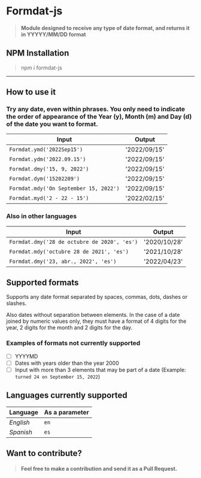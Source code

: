 # Formdat-js

>#### Module designed to receive any type of date format, and returns it in YYYYY/MM/DD format

## NPM Installation
> npm i formdat-js

----
## How to use it

### Try any date, even within phrases. You only need to indicate the order of appearance of the Year (y), Month (m) and Day (d) of the date you want to format.

| Input      | Output |
| ----------- | ----------- |
| ``Formdat.ymd('2022Sep15')``      | '2022/09/15'       |
| ``Formdat.ydm('2022.09.15')``   | '2022/09/15'        |
| ``Formdat.dmy('15, 9, 2022')``   | '2022/09/15'        |
| ``Formdat.dym('15202209')``   | '2022/09/15'        |
| ``Formdat.mdy('On September 15, 2022')``   | '2022/09/15'        |
| ``Formdat.myd('2 - 22 - 15')``   | '2022/02/15'        |

### Also in other languages

| Input      | Output |
| ----------- | ----------- |
| ``Formdat.dmy('28 de octubre de 2020', 'es')``      | '2020/10/28'       |
| ``Formdat.mdy('octubre 28 de 2021', 'es')``   | '2021/10/28'        |
| ``Formdat.dmy('23, abr., 2022', 'es')``   | '2022/04/23'        |

## Supported formats

Supports any date format separated by spaces, commas, dots, dashes or slashes.

Also dates without separation between elements. In the case of a date joined by numeric values only, they must have a format of 4 digits for the year, 2 digits for the month and 2 digits for the day.

### Examples of formats not currently supported

- [ ] YYYYMD
- [ ] Dates with years older than the year 2000
- [ ] Input with more than 3 elements that may be part of a date (Example: ``turned 24 on September 15, 2022``)

## Languages currently supported

| Language      | As a parameter |
| ----------- | ----------- |
| *English*      | ``en``       |
| *Spanish*   | ``es``        |

## Want to contribute?

>#### Feel free to make a contribution and send it as a Pull Request.
